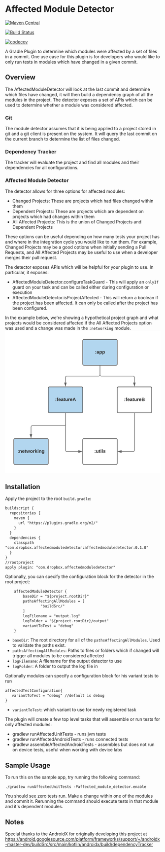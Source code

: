 # Affected Module Detector

[![Maven Central](https://maven-badges.herokuapp.com/maven-central/com.dropbox.affectedmoduledetector/affectedmoduledetector/badge.svg)](https://maven-badges.herokuapp.com/maven-central/com.dropbox.affectedmoduledetector/affectedmoduledetector/)

[![Build Status](https://travis-ci.org/dropbox/AffectedModuleDetector.svg?branch=main)](https://travis-ci.org/dropbox/AffectedModuleDetector)

[![codecov](https://codecov.io/gh/dropbox/AffectedModuleDetector/branch/main/graph/badge.svg)](https://codecov.io/gh/dropbox/AffectedModuleDetector)

A Gradle Plugin to determine which modules were affected by a set of files in a commit.  One use case for this plugin is for developers who would like to only run tests in modules which have changed in a given commit.

## Overview

The AffectedModuleDetector will look at the last commit and determine which files have changed, it will then build a dependency graph of all the modules in the project.   The detector exposes a set of APIs which can be used to determine whether a module was considered affected.

### Git

The module detector assumes that it is being applied to a project stored in git and a git client is present on the system.  It will query the last commit on the current branch to determine the list of files changed.

### Dependency Tracker

The tracker will evaluate the project and find all modules and their dependencies for all configurations.

### Affected Module Detector

The detector allows for three options for affected modules:
 - Changed Projects: These are projects which had files changed within them
 - Dependent Projects: These are projects which are dependent on projects which had changes within them
 - All Affected Projects:  This is the union of Changed Projects and Dependent Projects

 These options can be useful depending on how many tests your project has and where in the integration cycle you would like to run them.  For example, Changed Projects may be a good options when initially sending a Pull Requests, and All Affected Projects may be useful to use when a developer merges their pull request.

The detector exposes APIs which will be helpful for your plugin to use.  In particular, it exposes:
 - AffectedModuleDetector.configureTaskGuard - This will apply an `onlyIf` guard on your task and can be called either during configuration or execution
 - AffectedModuleDetector.isProjectAffected - This will return a boolean if the project has been affected. It can only be called after the project has been configured.


In the example below, we're showing a hypothetical project graph and what projects would be considered affected if the All Affected Projects option was used and a change was made in the `:networking` module.
<img src="./dependency_graph.png">

## Installation

Apply the project to the root `build.gradle`:
```
buildscript {
  repositories {
    maven {
      url "https://plugins.gradle.org/m2/"
    }
  }
  dependencies {
    classpath "com.dropbox.affectedmoduledetector:affectedmoduledetector:0.1.0"
  }
}
//rootproject
apply plugin: "com.dropbox.affectedmoduledetector"
```

Optionally, you can specify the configuration block for the detector in the root project:
```
    affectedModuleDetector {
        baseDir = "${project.rootDir}"
        pathsAffectingAllModules = [
                "buildSrc/"
        ]
        logFilename = "output.log"
        logFolder = "${project.rootDir}/output"
        variantToTest = "debug"
    }
```

 - `baseDir`: The root directory for all of the `pathsAffectingAllModules`.  Used to validate the paths exist.
 - `pathsAffectingAllModules`: Paths to files or folders which if changed will trigger all modules to be considered affected
 - `logFilename`: A filename for the output detector to use
 - `logFolder`: A folder to output the log file in
 
 
 
 Optionally modules can specify a configuration block for his variant tests to run
 ```
 affectedTestConfiguration{
    variantToTest = "debug" //default is debug
}
```
 - `variantToTest`: which variant to use for newly registered task
 
 The plugin will create a few top level tasks that will assemble or run tests for only affected modules:
 * gradlew runAffectedUnitTests - runs jvm tests
 * gradlew runAffectedAndroidTests - runs connected tests
 * gradlew assembleAffectedAndroidTests - assembles but does not run on device tests, useful when working with device labs


## Sample Usage

To run this on the sample app, try running the following command:
```
./gradlew runAffectedUnitTests -Paffected_module_detector.enable
```

You should see zero tests run.  Make a change within one of the modules and commit it.  Rerunning the command should execute tests in that module and it's dependent modules.

## Notes

Special thanks to the AndroidX for originally developing this project at https://android.googlesource.com/platform/frameworks/support/+/androidx-master-dev/buildSrc/src/main/kotlin/androidx/build/dependencyTracker
